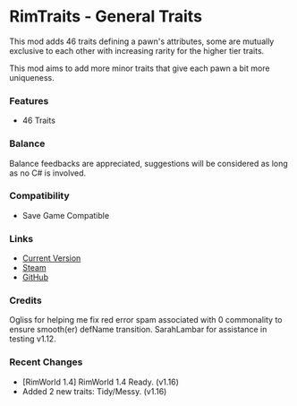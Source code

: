 # RimTraits - General Traits

This mod adds 46 traits defining a pawn's attributes, some are mutually exclusive to each other with increasing rarity for the higher tier traits.

This mod aims to add more minor traits that give each pawn a bit more uniqueness.

### Features

- 46 Traits

### Balance

Balance feedbacks are appreciated, suggestions will be considered as long as no C# is involved.

### Compatibility

- Save Game Compatible

### Links

- [Current Version](https://github.com/Sierra0001/RimTraits---General-Traits/releases/tag/v1.16)
- [Steam](https://steamcommunity.com/sharedfiles/filedetails/?id=2206957172)
- [GitHub](https://github.com/Sierra0001/RimTraits---General-Traits)

### Credits

Ogliss for helping me fix red error spam associated with 0 commonality to ensure smooth(er) defName transition.
SarahLambar for assistance in testing v1.12.

### Recent Changes

- [RimWorld 1.4] RimWorld 1.4 Ready. (v1.16)
- Added 2 new traits: Tidy/Messy. (v1.16)